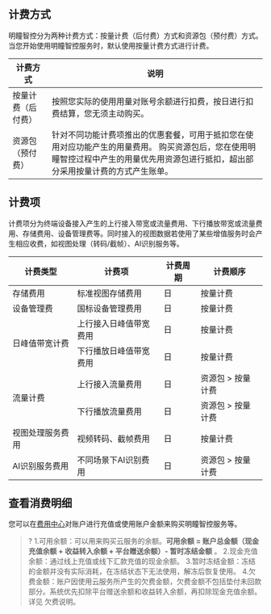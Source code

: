 ## 计费方式
明瞳智控分为两种计费方式：按量计费（后付费）方式和资源包（预付费）方式。当您开始使用明瞳智控服务时，默认使用按量计费方式进行计费。

| 计费方式 | 说明 |
|-----------|---------|
|按量计费（后付费） | 按照您实际的使用用量对账号余额进行扣费，按日进行扣费结算，您无须主动购买。 |
|资源包（预付费） | 针对不同功能计费项推出的优惠套餐，可用于抵扣您在使用对应功能产生的用量费用。 购买资源包后，您在使用明瞳智控过程中产生的用量优先用资源包进行抵扣，超出部分采用按量计费的方式产生账单。 |

## 计费项
计费项分为终端设备接入产生的上行接入带宽或流量费用、下行播放带宽或流量费用、存储费用、设备管理费等。同时接入的视图数据若使用了某些增值服务时会产生相应收费，如视图处理（转码/截帧）、AI识别服务等。

<table>
<thead>
<tr><th>计费类型</th><th>计费项</th><th>计费周期</th><th>计费顺序</th></tr>
</thead>
<tbody>
<tr><td>存储费用</td><td>标准视图存储费用</td><td>日</td><td>按量计费</td></tr>
<tr><td>设备管理费</td><td>国标设备管理费用</td><td>日</td><td>按量计费</td></tr>
<tr><td rowspan=2>日峰值带宽计费</td><td>上行接入日峰值带宽费用</td><td>日</td><td>按量计费</td></tr>
<tr><td>下行播放日峰值带宽费用</td><td>日</td><td>按量计费</td></tr>
<tr><td rowspan=2>流量计费</td><td>上行接入流量费用</td><td>日</td><td>资源包 &gt; 按量计费</td></tr>
<tr><td>下行播放流量费用</td><td>日</td><td>资源包 &gt; 按量计费</td></tr>
<tr><td>视图处理服务费用</td><td>视频转码、截帧费用</td><td>日</td><td>按量计费</td></tr>
<tr><td>AI识别服务费用</td><td>不同场景下AI识别费用</td><td>日</td><td>资源包 &gt; 按量计费</td></tr>
</tbody></table>

## 查看消费明细
您可以在[费用中心](https://console.cloud.tencent.com/expense/overview)对账户进行充值或使用账户金额来购买明瞳智控服务等。
>?
>1.可用余额：可以用来购买云服务的余额。**可用余额 = 账户总金额（现金充值余额 + 收益转入余额 + 平台赠送余额）- 暂时冻结金额** 。
>2.现金充值余额：通过线上充值或线下汇款充值的现金余额。
>3.暂时冻结金额：冻结的金额并没有实际消耗，在冻结状态下无法使用，解冻后恢复使用。
>4.欠费金额：账户因使用云服务所产生的欠费金额，欠费金额不包括垫付未回款部分。系统优先扣除平台赠送余额和收益转入余额，再扣除现金充值余额。详见 欠费说明。

